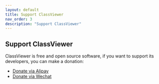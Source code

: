 ```yaml
---
layout: default
title: Support ClassViewer
nav_order: 3
description: "Support ClassViewer"
---
```


## Support ClassViewer

ClassViewer is free and open source software, if you want to support its developers, you can make a donation:

* [Donate via Alipay](https://s2.ax1x.com/2020/02/04/1B9yFK.png)
* [Donate via Wechat](https://s2.ax1x.com/2020/02/04/1B9ro6.png)